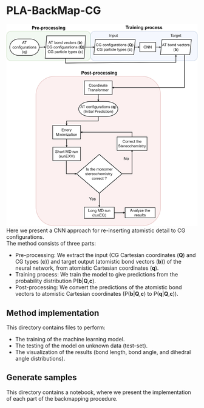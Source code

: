 # PLA-BackMap-CG
![alt text](./Generate_samples/bcml.jpg)
Here we present a CNN approach for re-inserting atomistic detail to CG configurations.  
The method consists of three parts:
- Pre-processing: We extract the input (CG Cartesian coordinates (**Q**) and CG types (**c**)) and target output (atomistic bond vectors (**b**)) of the neural network, from atomistic Cartesian coordinates (**q**). 
- Training process: We train the model to give predictions from the probability distribution P(**b**|**Q**,**c**).
- Post-processing: We convert the predictions of the atomistic bond vectors to atomistic Cartesian coordinates (P(**b**|**Q**,**c**) to P(**q**|**Q**,**c**)).
## Method implementation
This directory contains files to perform:
- The training of the machine learning model.
- The testing of the model on unknown data (test-set).
- The visualization of the results (bond length, bond angle, and dihedral angle distributions).
## Generate samples
This directory contains a notebook, where we present the implementation of each part of the backmapping procedure.
 

